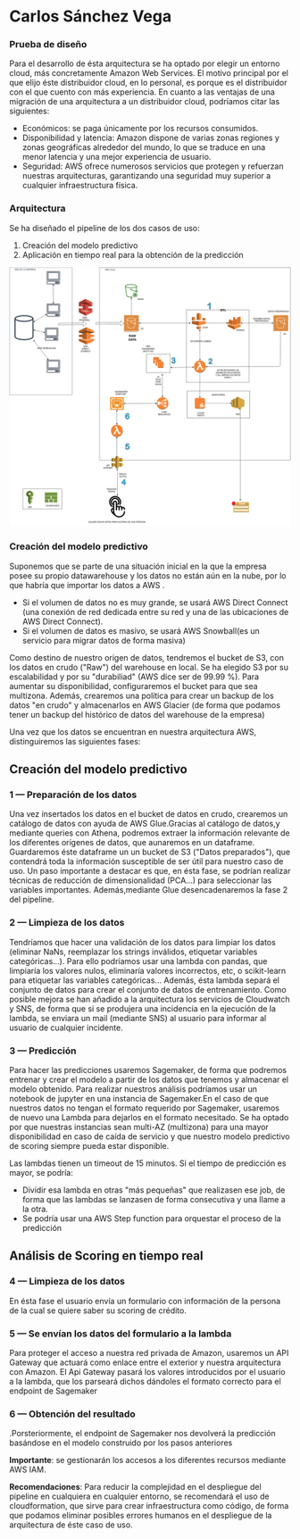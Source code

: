 # Carlos Sánchez Vega

### Prueba de diseño

Para el desarrollo de ésta arquitectura se ha optado por elegir un entorno cloud, más concretamente Amazon Web Services. 
El motivo principal por el que elijo éste distribuidor cloud, en lo personal, es porque es el distribuidor con el que cuento con más experiencia.
En cuanto a las ventajas de una migración de una arquitectura a un distribuidor cloud, podríamos citar las siguientes: 
  - Económicos: se paga únicamente por los recursos consumidos.
  - Disponibilidad y latencia: Amazon dispone de varias zonas regiones y zonas geográficas alrededor del mundo, lo que se traduce en una menor latencia y una mejor experiencia de usuario. 
  - Seguridad: AWS ofrece numerosos servicios que protegen y refuerzan nuestras arquitecturas, garantizando una seguridad muy superior a cualquier infraestructura física.


### Arquitectura
Se ha diseñado el pipeline de los dos casos de uso:
1. Creación del modelo predictivo
2. Aplicación en tiempo real para la obtención de la predicción

![AWS Pipeline](AWSPipeline.png "Aws pipeline")

### Creación del modelo predictivo

Suponemos que se parte de una situación inicial en la que la empresa posee su propio datawarehouse y los datos no están aún en la nube, por lo que habría que importar los datos a AWS .
- Si el volumen de datos no es muy grande, se usará AWS Direct Connect (una conexión de red dedicada entre su red y una de las ubicaciones de AWS Direct Connect).
- Si el volumen de datos es masivo, se usará AWS Snowball(es un servicio para migrar datos de forma masiva)

Como destino de nuestro origen de datos, tendremos el bucket de S3, con los datos en crudo ("Raw") del warehouse en local.
Se ha elegido S3 por su escalabilidad y por su "durabiliad" (AWS dice ser de 99.99 %). Para aumentar su disponibilidad, configuraremos el bucket para que sea multizona.
Además, crearemos una política para crear un backup de los datos "en crudo" y almacenarlos en AWS Glacier (de forma que podamos tener un backup del histórico de datos del warehouse de la empresa)

Una vez que los datos se encuentran en nuestra arquitectura AWS, distinguiremos las siguientes fases:

## Creación del modelo predictivo

 ### 1 — Preparación de los datos
Una vez insertados los datos en el bucket de datos en crudo, crearemos un catálogo de datos con ayuda de AWS Glue.Gracias al catálogo de datos,y mediante queries con Athena, podremos extraer la información relevante de los diferentes orígenes de datos, que aunaremos en un dataframe.
Guardaremos  éste dataframe un un bucket de S3 ("Datos preparados"), que contendrá toda la información susceptible de ser útil para nuestro caso de uso. Un paso importante a destacar es que, en ésta fase, se podrían realizar técnicas de reducción de dimensionalidad (PCA...) para seleccionar las variables importantes.
Además,mediante Glue desencadenaremos la fase 2 del pipeline.

 ### 2 — Limpieza de los datos
Tendríamos que hacer una validación de los datos para limpiar los datos (eliminar NaNs, reemplazar los strings inválidos, etiquetar variables categóricas...). Para ello podríamos usar una lambda con pandas, que limpiaría los valores nulos, eliminaría valores incorrectos, etc, o scikit-learn para etiquetar las variables categóricas...
Además, ésta lambda separá  el conjunto de datos para crear el conjunto de datos de entrenamiento.
Como posible mejora se han añadido a la arquitectura los servicios de Cloudwatch  y SNS, de forma que si se produjera una incidencia en la ejecución de la lambda, se enviara un mail (mediante SNS) al usuario para informar al usuario de cualquier incidente.


### 3 — Predicción
Para hacer las predicciones usaremos Sagemaker, de forma que podremos entrenar y crear el modelo a partir de los datos que tenemos y almacenar el modelo obtenido. Para realizar nuestros análisis podríamos usar un notebook de jupyter en una instancia de Sagemaker.En el caso de que nuestros datos no tengan el formato requerido por Sagemaker, usaremos de nuevo una Lambda para dejarlos en el formato necesitado.
Se ha optado por que nuestras instancias sean multi-AZ (multizona) para una mayor disponibilidad en caso de caída de servicio y que nuestro modelo predictivo de scoring siempre pueda estar disponible.


Las lambdas tienen un timeout de 15 minutos. Si el tiempo de predicción es mayor, se podría:
 - Dividir esa lambda en otras "más pequeñas" que realizasen ese job, de forma que las lambdas se lanzasen de forma consecutiva y una llame a la otra. 
 - Se podría usar una AWS Step function para orquestar el proceso de la predicción

## Análisis de Scoring en tiempo real


### 4 — Limpieza de los datos
En ésta fase el usuario envía un formulario con información de la persona de la cual se quiere saber su scoring de crédito. 


### 5 — Se envían los datos del formulario a la lambda
Para proteger el acceso a nuestra red privada de Amazon, usaremos un API Gateway que actuará como enlace entre el exterior y nuestra arquitectura con Amazon. El Api Gateway pasará los valores introducidos por el usuario a la lambda, que los parseará dichos dándoles el formato correcto para el endpoint de Sagemaker

### 6 — Obtención del resultado
.Porsteriormente, el endpoint de Sagemaker nos devolverá la predicción basándose en el modelo construido por los pasos anteriores

**Importante**: se gestionarán los accesos a los diferentes recursos mediante AWS IAM.

**Recomendaciones**: Para reducir la complejidad en el despliegue del pipeline en cualquiera en cualquier entorno, se recomendará el uso de cloudformation, que sirve para crear infraestructura como código, de forma que podamos eliminar posibles errores humanos en el despliegue de la arquitectura de éste caso de uso.


```python

```

